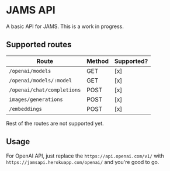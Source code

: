 # JAMS API
A basic API for JAMS. This is a work in progress.

## Supported routes

| Route | Method | Supported? |
| --- | --- |  --- |
| `/openai/models` | GET | [x] |
| `/openai/models/:model` | GET | [x] |
| `/openai/chat/completions` | POST | [x] |
| `images/generations` | POST | [x] |
| `/embeddings` | POST | [x] |

Rest of the routes are not supported yet.

## Usage
For OpenAI API, just replace the `https://api.openai.com/v1/` with `https://jamsapi.herokuapp.com/openai/` and you're good to go.
